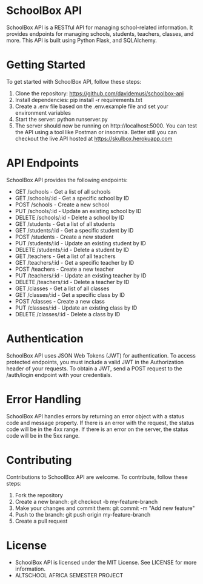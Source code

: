 # SchoolBox API
SchoolBox API is a RESTful API for managing school-related information. It provides endpoints for managing schools, students, teachers, classes, and more. This API is built using Python Flask, and SQLAlchemy.

# Getting Started

To get started with SchoolBox API, follow these steps:

1. Clone the repository: https://github.com/davidemusi/schoolbox-api
2. Install dependencies: pip install -r requirements.txt
3. Create a .env file based on the .env.example file and set your environment variables
4. Start the server: python runserver.py
5. The server should now be running on http://localhost:5000. You can test the API using a tool like Postman or insomnia. Better still you can checkout the live API hosted at https://skulbox.herokuapp.com

# API Endpoints

SchoolBox API provides the following endpoints:

- GET /schools - Get a list of all schools
- GET /schools/:id - Get a specific school by ID
- POST /schools - Create a new school
- PUT /schools/:id - Update an existing school by ID
- DELETE /schools/:id - Delete a school by ID
- GET /students - Get a list of all students
- GET /students/:id - Get a specific student by ID
- POST /students - Create a new student
- PUT /students/:id - Update an existing student by ID
- DELETE /students/:id - Delete a student by ID
- GET /teachers - Get a list of all teachers
- GET /teachers/:id - Get a specific teacher by ID
- POST /teachers - Create a new teacher
- PUT /teachers/:id - Update an existing teacher by ID
- DELETE /teachers/:id - Delete a teacher by ID
- GET /classes - Get a list of all classes
- GET /classes/:id - Get a specific class by ID
- POST /classes - Create a new class
- PUT /classes/:id - Update an existing class by ID
- DELETE /classes/:id - Delete a class by ID

# Authentication
SchoolBox API uses JSON Web Tokens (JWT) for authentication. To access protected endpoints, you must include a valid JWT in the Authorization header of your requests. To obtain a JWT, send a POST request to the /auth/login endpoint with your credentials.

# Error Handling

SchoolBox API handles errors by returning an error object with a status code and message property. If there is an error with the request, the status code will be in the 4xx range. If there is an error on the server, the status code will be in the 5xx range.

# Contributing

Contributions to SchoolBox API are welcome. To contribute, follow these steps:

1. Fork the repository
2. Create a new branch: git checkout -b my-feature-branch
3. Make your changes and commit them: git commit -m "Add new feature"
4. Push to the branch: git push origin my-feature-branch
5. Create a pull request

# License
- SchoolBox API is licensed under the MIT License. See LICENSE for more information.
- ALTSCHOOL AFRICA SEMESTER PROJECT
